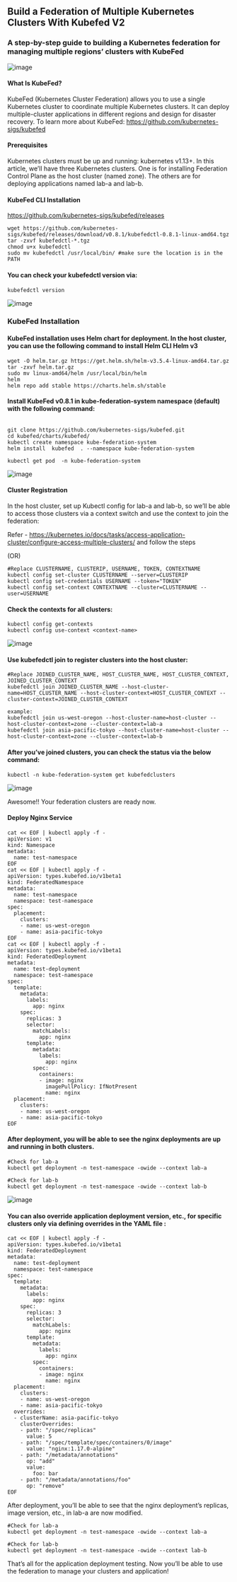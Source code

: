 ## Build a Federation of Multiple Kubernetes Clusters With Kubefed V2

### A step-by-step guide to building a Kubernetes federation for managing multiple regions’ clusters with KubeFed
![image](https://user-images.githubusercontent.com/16441282/131210088-76e17973-a237-420c-aed6-5ff7996470c8.png)

#### What Is KubeFed?
KubeFed (Kubernetes Cluster Federation) allows you to use a single Kubernetes cluster to coordinate multiple Kubernetes clusters. It can deploy multiple-cluster applications in different regions and design for disaster recovery.
To learn more about KubeFed: https://github.com/kubernetes-sigs/kubefed

#### Prerequisites
Kubernetes clusters must be up and running: kubernetes v1.13+.
In this article, we’ll have three Kubernetes clusters. One is for installing Federation Control Plane as the host cluster (named zone). The others are for deploying applications named lab-a and lab-b.

#### KubeFed CLI Installation
https://github.com/kubernetes-sigs/kubefed/releases
```
wget https://github.com/kubernetes-sigs/kubefed/releases/download/v0.8.1/kubefedctl-0.8.1-linux-amd64.tgz
tar -zxvf kubefedctl-*.tgz
chmod u+x kubefedctl
sudo mv kubefedctl /usr/local/bin/ #make sure the location is in the PATH
```
#### You can check your kubefedctl version via:
```
kubefedctl version
```
![image](https://user-images.githubusercontent.com/16441282/131210160-6a9d78da-ef15-4044-8a56-25d778e7d817.png)

### KubeFed Installation
#### KubeFed installation uses Helm chart for deployment. In the host cluster, you can use the following command to install Helm CLI Helm v3
```
wget -O helm.tar.gz https://get.helm.sh/helm-v3.5.4-linux-amd64.tar.gz
tar -zxvf helm.tar.gz
sudo mv linux-amd64/helm /usr/local/bin/helm
helm
helm repo add stable https://charts.helm.sh/stable
```
#### Install KubeFed v0.8.1 in kube-federation-system namespace (default) with the following command:
```

git clone https://github.com/kubernetes-sigs/kubefed.git
cd kubefed/charts/kubefed/
kubectl create namespace kube-federation-system
helm install  kubefed  . --namespace kube-federation-system

kubectl get pod  -n kube-federation-system
```
![image](https://user-images.githubusercontent.com/16441282/131210238-16dca25c-9513-432d-a95e-d8785b8622cf.png)

#### Cluster Registration

In the host cluster, set up Kubectl config for lab-a and lab-b, so we’ll be able to access those clusters via a context switch and use the context to join the federation:

Refer - https://kubernetes.io/docs/tasks/access-application-cluster/configure-access-multiple-clusters/ and follow the steps 

(OR)

```
#Replace CLUSTERNAME, CLUSTERIP, USERNAME, TOKEN, CONTEXTNAME
kubectl config set-cluster CLUSTERNAME --server=CLUSTERIP
kubectl config set-credentials USERNAME --token="TOKEN"
kubectl config set-context CONTEXTNAME --cluster=CLUSTERNAME --user=USERNAME
```
#### Check the contexts for all clusters:
```
kubectl config get-contexts
kubectl config use-context <context-name>
```
![image](https://user-images.githubusercontent.com/16441282/131210264-d5aa6376-c5b3-4de6-a37c-0eb6ff6c3ae7.png)


#### Use kubefedctl join to register clusters into the host cluster:
```
#Replace JOINED_CLUSTER_NAME, HOST_CLUSTER_NAME, HOST_CLUSTER_CONTEXT, JOINED_CLUSTER_CONTEXT
kubefedctl join JOINED_CLUSTER_NAME --host-cluster-name=HOST_CLUSTER_NAME --host-cluster-context=HOST_CLUSTER_CONTEXT --cluster-context=JOINED_CLUSTER_CONTEXT

example:
kubefedctl join us-west-oregon --host-cluster-name=host-cluster --host-cluster-context=zone --cluster-context=lab-a
kubefedctl join asia-pacific-tokyo --host-cluster-name=host-cluster --host-cluster-context=zone --cluster-context=lab-b
```
#### After you’ve joined clusters, you can check the status via the below command:
```
kubectl -n kube-federation-system get kubefedclusters
```
![image](https://user-images.githubusercontent.com/16441282/131210286-42909792-ecd0-4462-af5d-62ac9004bbc0.png)

Awesome!! Your federation clusters are ready now.

#### Deploy Nginx Service
```
cat << EOF | kubectl apply -f -
apiVersion: v1
kind: Namespace
metadata:
  name: test-namespace
EOF
cat << EOF | kubectl apply -f -
apiVersion: types.kubefed.io/v1beta1
kind: FederatedNamespace
metadata:
  name: test-namespace
  namespace: test-namespace
spec:
  placement:
    clusters:
    - name: us-west-oregon
    - name: asia-pacific-tokyo
EOF
cat << EOF | kubectl apply -f -
apiVersion: types.kubefed.io/v1beta1
kind: FederatedDeployment
metadata:
  name: test-deployment
  namespace: test-namespace
spec:
  template:
    metadata:
      labels:
        app: nginx
    spec:
      replicas: 3
      selector:
        matchLabels:
          app: nginx
      template:
        metadata:
          labels:
            app: nginx
        spec:
          containers:
          - image: nginx
            imagePullPolicy: IfNotPresent
            name: nginx
  placement:
    clusters:
    - name: us-west-oregon
    - name: asia-pacific-tokyo
EOF
```

#### After deployment, you will be able to see the nginx deployments are up and running in both clusters.
```
#Check for lab-a
kubectl get deployment -n test-namespace -owide --context lab-a  

#Check for lab-b
kubectl get deployment -n test-namespace -owide --context lab-b
```
![image](https://user-images.githubusercontent.com/16441282/131209999-bfb67085-351e-4557-8e6b-2bc76e61041e.png)

#### You can also override application deployment version, etc., for specific clusters only via defining overrides in the YAML file :

```
cat << EOF | kubectl apply -f -
apiVersion: types.kubefed.io/v1beta1
kind: FederatedDeployment
metadata:
  name: test-deployment
  namespace: test-namespace
spec:
  template:
    metadata:
      labels:
        app: nginx
    spec:
      replicas: 3
      selector:
        matchLabels:
          app: nginx
      template:
        metadata:
          labels:
            app: nginx
        spec:
          containers:
          - image: nginx
            name: nginx
  placement:
    clusters:
    - name: us-west-oregon 
    - name: asia-pacific-tokyo
  overrides:
  - clusterName: asia-pacific-tokyo
    clusterOverrides:
    - path: "/spec/replicas"
      value: 5
    - path: "/spec/template/spec/containers/0/image"
      value: "nginx:1.17.0-alpine"
    - path: "/metadata/annotations"
      op: "add"
      value:
        foo: bar
    - path: "/metadata/annotations/foo"
      op: "remove"
EOF
```

After deployment, you’ll be able to see that the nginx deployment’s replicas, image version, etc., in lab-a are now modified.
```
#Check for lab-a
kubectl get deployment -n test-namespace -owide --context lab-a  

#Check for lab-b
kubectl get deployment -n test-namespace -owide --context lab-b
```

That’s all for the application deployment testing.
Now you’ll be able to use the federation to manage your clusters and application!
